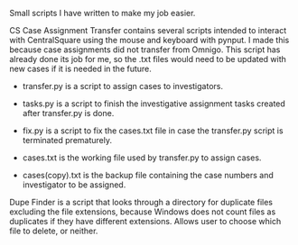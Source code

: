 Small scripts I have written to make my job easier.

CS Case Assignment Transfer contains several scripts intended to interact with
CentralSquare using the mouse and keyboard with pynput. I made this because
case assignments did not transfer from Omnigo. This script has already done
its job for me, so the .txt files would need to be updated with new cases if
it is needed in the future.

  - transfer.py is a script to assign cases to investigators.
    
  - tasks.py is a script to finish the investigative assignment tasks created after
    transfer.py is done.
    
  - fix.py is a script to fix the cases.txt file in case the transfer.py script is
    terminated prematurely.
    
  - cases.txt is the working file used by transfer.py to assign cases.
    
  - cases(copy).txt is the backup file containing the case numbers and investigator
    to be assigned.
    

Dupe Finder is a script that looks through a directory for duplicate files
excluding the file extensions, because Windows does not count files as duplicates
if they have different extensions. Allows user to choose which file to delete, or
neither.
